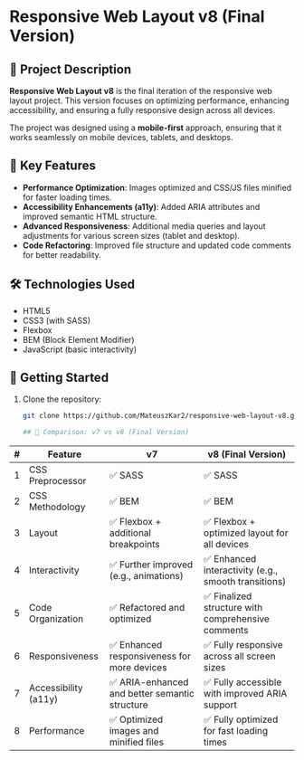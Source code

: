  # Responsive Web Layout v8 (Final Version)

## 🧪 Project Description

**Responsive Web Layout v8** is the final iteration of the responsive web layout project. This version focuses on optimizing performance, enhancing accessibility, and ensuring a fully responsive design across all devices.

The project was designed using a **mobile-first** approach, ensuring that it works seamlessly on mobile devices, tablets, and desktops.

## 🎯 Key Features

- **Performance Optimization**: Images optimized and CSS/JS files minified for faster loading times.
- **Accessibility Enhancements (a11y)**: Added ARIA attributes and improved semantic HTML structure.
- **Advanced Responsiveness**: Additional media queries and layout adjustments for various screen sizes (tablet and desktop).
- **Code Refactoring**: Improved file structure and updated code comments for better readability.

## 🛠️ Technologies Used

- HTML5
- CSS3 (with SASS)
- Flexbox
- BEM (Block Element Modifier)
- JavaScript (basic interactivity)

## 🚀 Getting Started

1. Clone the repository:
   ```bash
   git clone https://github.com/MateuszKar2/responsive-web-layout-v8.git

   ## 🔄 Comparison: v7 vs v8 (Final Version)

| #  | Feature                | v7                                          | v8 (Final Version)                           |
|----|------------------------|----------------------------------------------|----------------------------------------------|
| 1  | CSS Preprocessor       | ✅ SASS                                      | ✅ SASS                                       |
| 2  | CSS Methodology        | ✅ BEM                                       | ✅ BEM                                        |
| 3  | Layout                 | ✅ Flexbox + additional breakpoints           | ✅ Flexbox + optimized layout for all devices |
| 4  | Interactivity          | ✅ Further improved (e.g., animations)       | ✅ Enhanced interactivity (e.g., smooth transitions) |
| 5  | Code Organization      | ✅ Refactored and optimized                  | ✅ Finalized structure with comprehensive comments |
| 6  | Responsiveness         | ✅ Enhanced responsiveness for more devices   | ✅ Fully responsive across all screen sizes   |
| 7  | Accessibility (a11y)   | ✅ ARIA-enhanced and better semantic structure | ✅ Fully accessible with improved ARIA support |
| 8  | Performance            | ✅ Optimized images and minified files       | ✅ Fully optimized for fast loading times     |



